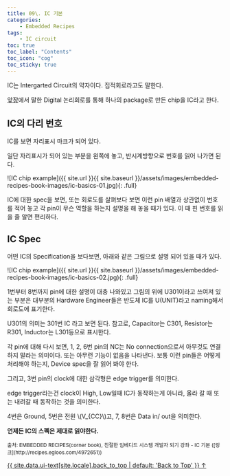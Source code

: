 ```yaml
---
title: 09\. IC 기본
categories:
    - Embedded Recipes
tags:
    - IC circuit
toc: true
toc_label: "Contents"
toc_icon: "cog"
toc_sticky: true
---
```

IC는 Intergarted Circuit의 약자이다. 집적회로라고도 말한다.  

[앞장](/embedded%20recipes/logic-circuit/)에서 말한 Digital 논리회로를 통해 하나의 package로 만든 chip을 IC라고 한다.  

## IC의 다리 번호 
IC를 보면 자리표시 마크가 되어 있다.  

일단 자리표시가 되어 있는 부분을 왼쪽에 놓고, 반시계방향으로 번호를 읽어 나가면 된다.  

![IC chip example]({{ site.url }}{{ site.baseurl }}/assets/images/embedded-recipes-book-images/ic-basics-01.jpg){: .full}   
 
IC에 대한 spec을 보면, 또는 회로도를 살펴보다 보면 이런 pin 배열과 상관없이 번호를 적어 놓고 각 pin이 무슨 역할을 하는지 설명을 해 놓을 때가 있다. 이 때 핀 번호를 읽을 줄 알면 편리하다.  

## IC Spec
어떤 IC의 Specification을 보다보면, 아래와 같은 그림으로 설명 되어 있을 때가 있다.  

![IC chip example]({{ site.url }}{{ site.baseurl }}/assets/images/embedded-recipes-book-images/ic-basics-02.jpg){: .full}   

1번부터 8번까지 pin에 대한 설명이 대충 나와있고 그림의 위에 U301이라고 쓰여져 있는 부분은 대부분의 Hardware Engineer들은 반도체 IC를 U(UNIT)라고 naming해서 회로도에 표기한다.  

U301의 의미는 301번 IC 라고 보면 된다. 참고로, Capacitor는 C301, Resistor는 R301, Inductor는 L301등으로 표시한다.  

각 pin에 대해 다시 보면, 1, 2, 6번 pin의 NC는 No connection으로서 아무것도 연결하지 말라는 의미이다. 또는 아무런 기능이 없음을 나타낸다. 보통 이런 pin들은 어떻게 처리해야 하는지, Device spec을 잘 읽어 봐야 한다.  

그리고, 3번 pin의 clock에 대한 삼각형은 edge trigger를 의미한다.  

edge trigger라는건 clock이 High, Low일때 IC가 동작하는게 아니라, 올라 갈 때 또는 내려갈 때 동작하는 것을 의미한다.  

4번은 Ground, 5번은 전원 \\(V_{CC}\\)고, 7, 8번은 Data in/ out을 의미한다.  

**언제든 IC의 스펙은 제대로 읽야한다.**

<sub>
출처: EMBEDDED RECIPES(corner book),
친절한 임베디드 시스템 개발자 되기 강좌 - IC 기본 ([링크](http://recipes.egloos.com/4972651))
</sub>

<a href="#page-title" class="back-to-top">{{ site.data.ui-text[site.locale].back_to_top | default: 'Back to Top' }} &uarr;</a>
